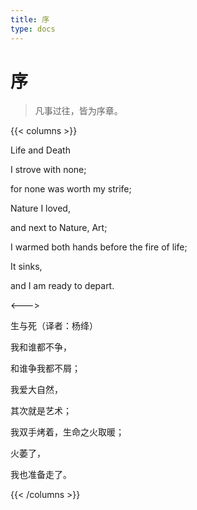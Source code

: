 ```yaml
---
title: 序
type: docs
---
```


# 序

> 凡事过往，皆为序章。

{{< columns >}}

Life and Death 

I strove with none;

for none was worth my strife;

Nature I loved,

and next to Nature, Art;

I warmed both hands before the fire of life;

It sinks,

and I am ready to depart.

<--->

生与死（译者：杨绛）

我和谁都不争，

和谁争我都不屑；

我爱大自然，

其次就是艺术；

我双手烤着，生命之火取暖；

火萎了，

我也准备走了。

{{< /columns >}}